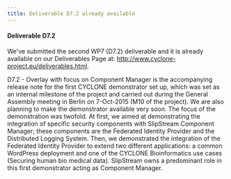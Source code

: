 ```yaml
---
title: Deliverable D7.2 already available
---
```

#### Deliverable D7.2
We've submitted the second WP7 (D7.2) deliverable and it is already available on our Deliverables Page at: http://www.cyclone-project.eu/deliverables.html.
<!-- more -->
D7.2 - Overlay with focus on Component Manager is the accompanying release note for the first CYCLONE demonstrator set up, which was set as an internal milestone of the project and carried out during the General Assembly meeting in Berlin on 7-Oct-2015 (M10 of the project). We are also planning to make the demonstrator available very soon.
The focus of the demonstration was twofold.  At first, we aimed at demonstrating the integration of specific security components with SlipStream Component Manager; these components are the Federated Identity Provider and the Distributed Logging System. Then, we demonstrated the integration of the Federated Identity Provider to extend two different applications: a common WordPress deployment and one of the CYCLONE Bioinformatics use cases (Securing human bio	medical data). SlipStream owns a predominant role in this first demonstrator acting as Component Manager.

